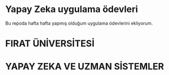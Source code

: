 # Yapay Zeka uygulama ödevleri
Bu repoda hafta hafta yapmış olduğum uygulama ödevlerini ekliyorum.

# FIRAT ÜNİVERSİTESİ
# YAPAY ZEKA VE UZMAN SİSTEMLER    
 
 
